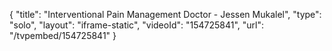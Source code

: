 {
    "title": "Interventional Pain Management Doctor - Jessen Mukalel",
    "type": "solo",
    "layout": "iframe-static",
    "videoId": "154725841",
    "url": "\/tvpembed\/154725841"
}